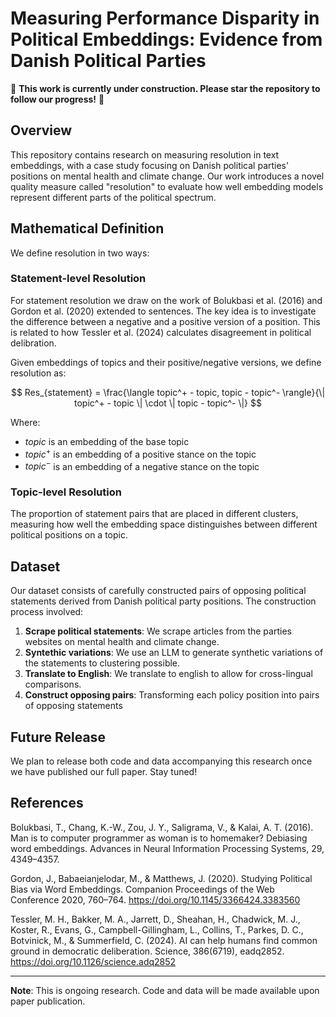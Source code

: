# Measuring Performance Disparity in Political Embeddings: Evidence from Danish Political Parties

🚧 **This work is currently under construction. Please star the repository to follow our progress!** 🚧

## Overview
This repository contains research on measuring resolution in text embeddings, with a case study focusing on Danish political parties' positions on mental health and climate change. Our work introduces a novel quality measure called "resolution" to evaluate how well embedding models represent different parts of the political spectrum.

## Mathematical Definition
We define resolution in two ways:

### Statement-level Resolution
For statement resolution we draw on the work of Bolukbasi et al. (2016) and Gordon et al. (2020) extended to sentences. The key idea is to investigate the difference between a negative and a positive version of a position. This is related to how Tessler et al. (2024) calculates disagreement in political delibration. 

Given embeddings of topics and their positive/negative versions, we define resolution as:

$$
Res_{statement} = \frac{\langle topic^+ - topic, topic - topic^- \rangle}{\| topic^+ - topic \| \cdot \| topic - topic^- \|}
$$

Where:
- $topic$ is an embedding of the base topic
- $topic^+$ is an embedding of a positive stance on the topic
- $topic^-$ is an embedding of a negative stance on the topic

### Topic-level Resolution
The proportion of statement pairs that are placed in different clusters, measuring how well the embedding space distinguishes between different political positions on a topic.


## Dataset
Our dataset consists of carefully constructed pairs of opposing political statements derived from Danish political party positions. The construction process involved:
1. **Scrape political statements**: We scrape articles from the parties websites on mental health and climate change. 
2. **Syntethic variations**: We use an LLM to generate synthetic variations of the statements to clustering possible.  
3. **Translate to English**: We translate to english to allow for cross-lingual comparisons.
4. **Construct opposing pairs**: Transforming each policy position into pairs of opposing statements



## Future Release
We plan to release both code and data accompanying this research once we have published our full paper. Stay tuned!

## References
Bolukbasi, T., Chang, K.-W., Zou, J. Y., Saligrama, V., & Kalai, A. T. (2016). Man is to computer programmer as woman is to homemaker? Debiasing word embeddings. Advances in Neural Information Processing Systems, 29, 4349–4357.

Gordon, J., Babaeianjelodar, M., & Matthews, J. (2020). Studying Political Bias via Word Embeddings. Companion Proceedings of the Web Conference 2020, 760–764. https://doi.org/10.1145/3366424.3383560

Tessler, M. H., Bakker, M. A., Jarrett, D., Sheahan, H., Chadwick, M. J., Koster, R., Evans, G., Campbell-Gillingham, L., Collins, T., Parkes, D. C., Botvinick, M., & Summerfield, C. (2024). AI can help humans find common ground in democratic deliberation. Science, 386(6719), eadq2852. https://doi.org/10.1126/science.adq2852



---
**Note**: This is ongoing research. Code and data will be made available upon paper publication.